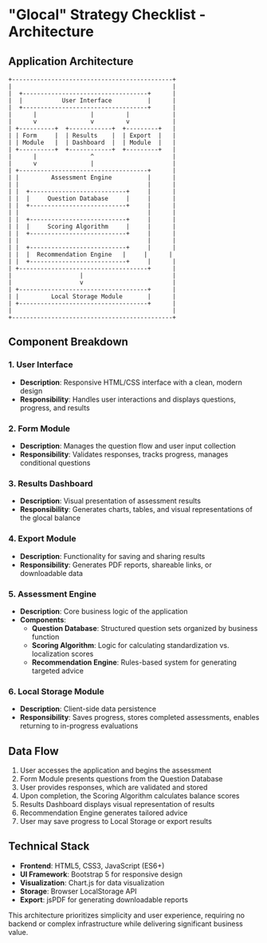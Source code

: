 # "Glocal" Strategy Checklist - Architecture

## Application Architecture

```
+---------------------------------------------+
|                                             |
|  +-----------------------------------+      |
|  |           User Interface          |      |
|  +-----------------------------------+      |
|      |               |         |            |
|      v               v         v            |
| +----------+  +------------+  +---------+   |
| | Form     |  | Results    |  | Export  |   |
| | Module   |  | Dashboard  |  | Module  |   |
| +----------+  +------------+  +---------+   |
|      |               ^                      |
|      v               |                      |
| +------------------------------------+      |
| |         Assessment Engine          |      |
| |                                    |      |
| |  +---------------------------+     |      |
| |  |     Question Database     |     |      |
| |  +---------------------------+     |      |
| |                                    |      |
| |  +---------------------------+     |      |
| |  |     Scoring Algorithm     |     |      |
| |  +---------------------------+     |      |
| |                                    |      |
| |  +---------------------------+     |      |
| |  |  Recommendation Engine   |     |      |
| |  +---------------------------+     |      |
| +------------------------------------+      |
|                   |                         |
|                   v                         |
| +------------------------------------+      |
| |         Local Storage Module       |      |
| +------------------------------------+      |
|                                             |
+---------------------------------------------+
```

## Component Breakdown

### 1. User Interface
- **Description**: Responsive HTML/CSS interface with a clean, modern design
- **Responsibility**: Handles user interactions and displays questions, progress, and results

### 2. Form Module
- **Description**: Manages the question flow and user input collection
- **Responsibility**: Validates responses, tracks progress, manages conditional questions

### 3. Results Dashboard
- **Description**: Visual presentation of assessment results
- **Responsibility**: Generates charts, tables, and visual representations of the glocal balance

### 4. Export Module
- **Description**: Functionality for saving and sharing results
- **Responsibility**: Generates PDF reports, shareable links, or downloadable data

### 5. Assessment Engine
- **Description**: Core business logic of the application
- **Components**:
  - **Question Database**: Structured question sets organized by business function
  - **Scoring Algorithm**: Logic for calculating standardization vs. localization scores
  - **Recommendation Engine**: Rules-based system for generating targeted advice

### 6. Local Storage Module
- **Description**: Client-side data persistence
- **Responsibility**: Saves progress, stores completed assessments, enables returning to in-progress evaluations

## Data Flow

1. User accesses the application and begins the assessment
2. Form Module presents questions from the Question Database
3. User provides responses, which are validated and stored
4. Upon completion, the Scoring Algorithm calculates balance scores
5. Results Dashboard displays visual representation of results
6. Recommendation Engine generates tailored advice
7. User may save progress to Local Storage or export results

## Technical Stack

- **Frontend**: HTML5, CSS3, JavaScript (ES6+)
- **UI Framework**: Bootstrap 5 for responsive design
- **Visualization**: Chart.js for data visualization
- **Storage**: Browser LocalStorage API
- **Export**: jsPDF for generating downloadable reports

This architecture prioritizes simplicity and user experience, requiring no backend or complex infrastructure while delivering significant business value.